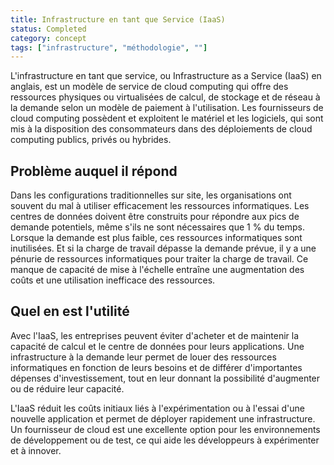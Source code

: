 ```yaml
---
title: Infrastructure en tant que Service (IaaS)
status: Completed
category: concept
tags: ["infrastructure", "méthodologie", ""]
---
```


L'infrastructure en tant que service, ou Infrastructure as a Service (IaaS) en anglais, est un modèle de service de cloud computing qui offre des ressources physiques ou virtualisées de calcul, de stockage et de réseau à la demande selon un modèle de paiement à l'utilisation. 
Les fournisseurs de cloud computing possèdent et exploitent le matériel et les logiciels, qui sont mis à la disposition des consommateurs dans des déploiements de cloud computing publics, privés ou hybrides.

## Problème auquel il répond

Dans les configurations traditionnelles sur site, les organisations ont souvent du mal à utiliser efficacement les ressources informatiques.
Les centres de données doivent être construits pour répondre aux pics de demande potentiels, même s'ils ne sont nécessaires que 1 % du temps.
Lorsque la demande est plus faible, ces ressources informatiques sont inutilisées.
Et si la charge de travail dépasse la demande prévue, il y a une pénurie de ressources informatiques pour traiter la charge de travail.
Ce manque de capacité de mise à l'échelle entraîne une augmentation des coûts et une utilisation inefficace des ressources.

## Quel en est l'utilité

Avec l'IaaS, les entreprises peuvent éviter d'acheter et de maintenir la capacité de calcul et le centre de données pour leurs applications.
Une infrastructure à la demande leur permet de louer des ressources informatiques en fonction de leurs besoins et de différer d'importantes dépenses d'investissement, tout en leur donnant la possibilité d'augmenter ou de réduire leur capacité.

L'IaaS réduit les coûts initiaux liés à l'expérimentation ou à l'essai d'une nouvelle application et permet de déployer rapidement une infrastructure.
Un fournisseur de cloud est une excellente option pour les environnements de développement ou de test, ce qui aide les développeurs à expérimenter et à innover.
